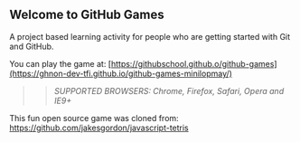 ## Welcome to GitHub Games

A project based learning activity for people who are getting started with Git and GitHub.

You can play the game at: [https://githubschool.github.o/github-games](https://ghnon-dev-tfi.github.io/github-games-minilopmay/)

>> _*SUPPORTED BROWSERS*: Chrome, Firefox, Safari, Opera and IE9+_

This fun open source game was cloned from: https://github.com/jakesgordon/javascript-tetris
